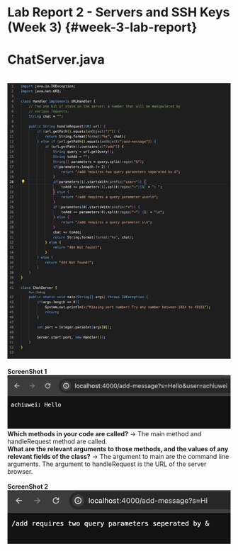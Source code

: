 # Lab Report 2 - Servers and SSH Keys (Week 3) {#week-3-lab-report}
# ChatServer.java
<br>![Image](ChatServer.png)
<br>
<br>**ScreenShot 1**
<br>![Image](addMessage1.png)
<br>**Which methods in your code are called?** -> The main method and handleRequest method are called.
<br>**What are the relevant arguments to those methods, and the values of any relevant fields of the class?** -> The argument to main are the command line arguments. The argument to handleRequest is the URL of the server browser.
<br>
<br>**ScreenShot 2** 
<br>![Image](addMessage2.png)

